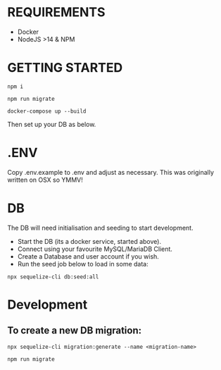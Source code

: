 
# REQUIREMENTS
+ Docker
+ NodeJS >14 & NPM

# GETTING STARTED
```npm i```

```npm run migrate```

```docker-compose up --build```

Then set up your DB as below.

# .ENV
Copy .env.example to .env and adjust as necessary. This was originally written on OSX so YMMV!

# DB
The DB will need initialisation and seeding to start development.
+ Start the DB (its a docker service, started above).
+ Connect using your favourite MySQL/MariaDB Client.
+ Create a Database and user account if you wish.
+ Run the seed job below to load in some data:

```npx sequelize-cli db:seed:all```

# Development
## To create a new DB migration:
```npx sequelize-cli migration:generate --name <migration-name>```

```npm run migrate``` 



